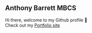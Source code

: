 ## Anthony Barrett MBCS

Hi there, welcome to my Github profile 👋
<br />
Check out my [Portfolio site](https://abarrett-mbcs.github.io/Portfolio/)
